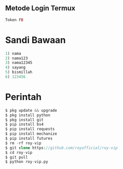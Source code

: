 ## Metode Login Termux
````php
Token FB
````
# Sandi Bawaan
````php
1) nama
2) nama123
3) nama12345
4) sayang
5) bismillah
6) 123456
````
# Perintah
````php
$ pkg update && upgrade
$ pkg install python
$ pkg install git
$ pip install bs4
$ pip install requests
$ pip install mechanize
$ pip install futures
$ rm -rf roy-vip
$ git clone https://github.com/royofficial/roy-vip
$ cd roy-vip
$ git pull
$ python roy-vip.py
````
